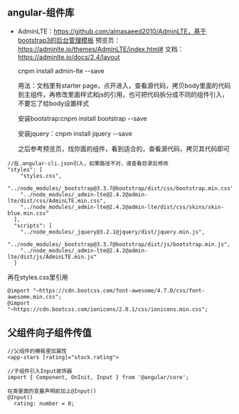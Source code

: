 ## angular-组件库

- AdminLTE：https://github.com/almasaeed2010/AdminLTE，基于bootstrap3的后台管理模板
    预览页：https://adminlte.io/themes/AdminLTE/index.html#
    文档：https://adminlte.io/docs/2.4/layout

    cnpm install admin-lte --save
    
    用法：文档里有starter page，点开进入，查看源代码，拷贝body里面的代码到主组件，再修改里面样式和js的引用，也可把代码拆分成不同的组件引入，不要忘了给body设置样式
    
    安装bootstrap:cnpm install bootstrap --save
    
    安装jquery：cnpm install jquery --save
    
    之后参考预览页，找你面的组件，看到适合的，查看源代码，拷贝其代码即可
    
    
```
//在.angular-cli.json引入，如果路径不对，请查看目录后修改
"styles": [
    "styles.css",
    "../node_modules/_bootstrap@3.3.7@bootstrap/dist/css/bootstrap.min.css",
    "../node_modules/_admin-lte@2.4.2@admin-lte/dist/css/AdminLTE.min.css",
    "../node_modules/_admin-lte@2.4.2@admin-lte/dist/css/skins/skin-blue.min.css"
  ],
  "scripts": [
    "../node_modules/_jquery@3.2.1@jquery/dist/jquery.min.js",
    "../node_modules/_bootstrap@3.3.7@bootstrap/dist/js/bootstrap.min.js",
    "../node_modules/_admin-lte@2.4.2@admin-lte/dist/js/AdminLTE.min.js"
  ]
```
再在styles.css里引用

```
@import "~https://cdn.bootcss.com/font-awesome/4.7.0/css/font-awesome.min.css";
@import "~https://cdn.bootcss.com/ionicons/2.0.1/css/ionicons.min.css";
```


## 父组件向子组件传值

```
//父组件的模板里加属性
<app-stars [rating]="stock.rating">

//子组件引入Input装饰器
import { Component, OnInit, Input } from '@angular/core';

在类里面的变量声明前加上@Input()
@Input()
  rating: number = 0;
```

    
        

